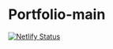# Portfolio-main

[![Netlify Status](https://api.netlify.com/api/v1/badges/69a35b79-80eb-4e1a-872c-d313c0d2a39b/deploy-status)](https://app.netlify.com/sites/mattiasgulec/deploys)
